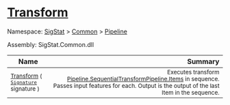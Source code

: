 # [Transform](./SequentialTransformPipeline-100663509.md)

Namespace: [SigStat]() > [Common](./../../README.md) > [Pipeline](./../README.md)

Assembly: SigStat.Common.dll

| Name | Summary  |
| ------| -----------:|
| <sub>[Transform](./SequentialTransformPipeline-100663509.md) ( [`Signature`](./../../Signature.md) signature )</sub> | <img width=225/><sub>Executes transform [Pipeline.SequentialTransformPipeline.Items](https://github.com/hargitomi97/sigstat/blob/master/docs/md/.md) in sequence.  Passes input features for each.  Output is the output of the last Item in the sequence.</sub>
